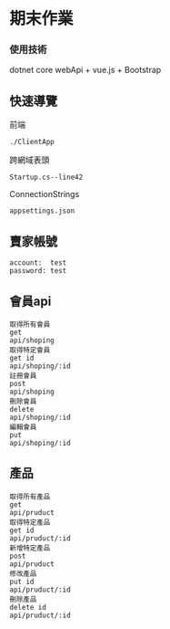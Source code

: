 # 期末作業
### 使用技術

dotnet core webApi + vue.js + Bootstrap

## 快速導覽

前端

`./ClientApp`

跨網域表頭

`Startup.cs--line42`

ConnectionStrings

`appsettings.json`

## 賣家帳號
```
account:  test
password: test
```

## 會員api
```
取得所有會員
get
api/shoping
取得特定會員
get id
api/shoping/:id
註冊會員
post
api/shoping
刪除會員
delete
api/shoping/:id
編輯會員
put
api/shoping/:id
```
## 產品
```
取得所有產品
get
api/pruduct
取得特定產品
get id
api/pruduct/:id
新增特定產品
post
api/pruduct
修改產品
put id
api/pruduct/:id
刪除產品
delete id
api/pruduct/:id
```
